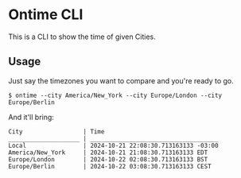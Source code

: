 # Ontime CLI

This is a CLI to show the time of given Cities.

## Usage

Just say the timezones you want to compare and you're ready to go.
```
$ ontime --city America/New_York --city Europe/London --city Europe/Berlin
```
And it'll bring:
```
City                 | Time
____________________ | ____________________________________
Local                | 2024-10-21 22:08:30.713163133 -03:00
America/New_York     | 2024-10-21 21:08:30.713163133 EDT
Europe/London        | 2024-10-22 02:08:30.713163133 BST
Europe/Berlin        | 2024-10-22 03:08:30.713163133 CEST
```
